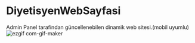 # DiyetisyenWebSayfasi
Admin Panel tarafindan güncellenebilen dinamik web sitesi.(mobil uyumlu)
![ezgif com-gif-maker](https://github.com/enmertkaya/DiyetisyenWebSayfasi/assets/151652097/211776a6-2fbf-44ff-947f-0e07c9dad96e)

